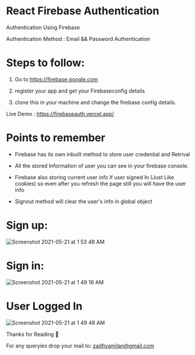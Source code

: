 # React Firebase Authentication 

Authentication Using Firebase

Authentication Method :
Email && Password Authentication

# Steps to follow:

1. Go to https://firebase.google.com

2. register your app and get your Firebaseconfig  details  

3. clone this in your machine and change the firebase config details.

Live Demo : https://firebaseauth.vercel.app/

# Points to remember

- Firebase has its own inbuilt method to store user credential and Retrival 

- All the stored Information of user you can see in your firebase console.

- Firebase also storing current user info if user signed In (Just Like cookies) so even after you refresh the page still you will have the user info

- Signout method will clear the user's info in global object
  

# Sign up:
![Screenshot 2021-05-21 at 1 53 48 AM](https://user-images.githubusercontent.com/41838197/119044216-8a0ac180-b9d7-11eb-8355-f81760af8d56.png)

# Sign in:
![Screenshot 2021-05-21 at 1 49 16 AM](https://user-images.githubusercontent.com/41838197/119043762-08b32f00-b9d7-11eb-99b0-7d126949f1d2.png)

# User Logged In
![Screenshot 2021-05-21 at 1 49 48 AM](https://user-images.githubusercontent.com/41838197/119043774-0c46b600-b9d7-11eb-88ce-aaf74161501c.png)


Thanks for Reading 🙂

For any queryies drop your mail to: zadfiyamilan@gmail.com 
